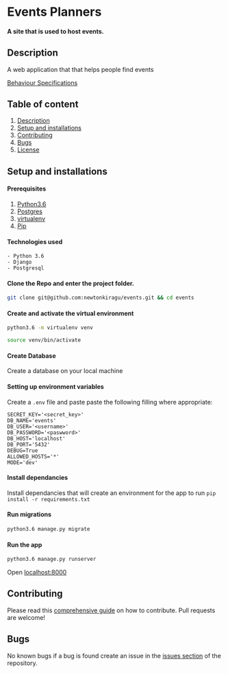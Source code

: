 # Events Planners
#### A site that is used to host events.

## Description
A web application that that helps people find events

[Behaviour Specifications](specs.md)

## Table of content
1. [Description](#description)
2. [Setup and installations](#setup-and-installations)
3. [Contributing](#contributing)
4. [Bugs](#bugs)
5. [License](#[license](license))


## Setup and installations

#### Prerequisites
1. [Python3.6](https://www.python.org/downloads/)
2. [Postgres](https://www.postgresql.org/download/)
3. [virtualenv](https://virtualenv.pypa.io/en/stable/installation/)
4. [Pip](https://pip.pypa.io/en/stable/installing/)

#### Technologies used
    - Python 3.6
    - Django
    - Postgresql

#### Clone the Repo and enter the project folder.
```bash
git clone git@github.com:newtonkiragu/events.git && cd events
```

#### Create and activate the virtual environment
```bash
python3.6 -m virtualenv venv
```

```bash
source venv/bin/activate
```

#### Create Database
Create a database on your local machine

#### Setting up environment variables
Create a `.env` file and paste paste the following filling where appropriate:
```
SECRET_KEY='<secret_key>'
DB_NAME='events'
DB_USER='<username>'
DB_PASSWORD='<paswword>'
DB_HOST='localhost'
DB_PORT='5432'
DEBUG=True
ALLOWED_HOSTS='*'
MODE='dev'

```

#### Install dependancies
Install dependancies that will create an environment for the app to run
`pip install -r requirements.txt`

#### Run migrations
```bash
python3.6 manage.py migrate
```

#### Run the app
```bash
python3.6 manage.py runserver
```
Open [localhost:8000](http://127.0.0.1:8000/)

## Contributing
Please read this [comprehensive guide](https://opensource.guide/how-to-contribute/) on how to contribute. Pull requests are welcome!

## Bugs
No known bugs if a bug is found create an issue in the [issues section](https://github.com/newtonkiragu/events/issues) of the repository.
